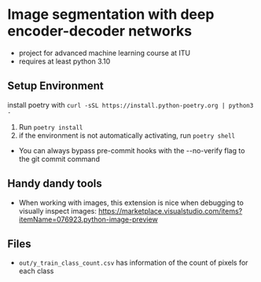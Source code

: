# Image segmentation with deep encoder-decoder networks
- project for advanced machine learning course at ITU
- requires at least python 3.10

## Setup Environment
install poetry with `curl -sSL https://install.python-poetry.org | python3 -`
1. Run `poetry install`
2. if the environment is not automatically activating, run `poetry shell`


- You can always bypass pre-commit hooks with the --no-verify flag to the git commit command

## Handy dandy tools
- When working with images, this extension is nice when debugging to visually inspect images: https://marketplace.visualstudio.com/items?itemName=076923.python-image-preview

## Files
- `out/y_train_class_count.csv` has information of the count of pixels for each class